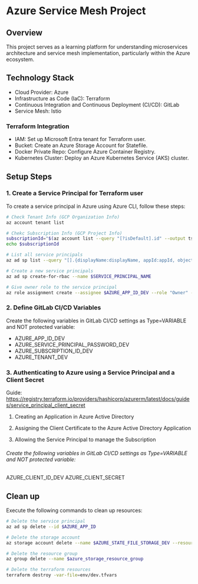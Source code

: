 # Azure Service Mesh Project

## Overview 
This project serves as a learning platform for understanding microservices architecture and service mesh implementation, particularly within the Azure ecosystem.

## Technology Stack
- Cloud Provider: Azure
- Infrastructure as Code (IaC): Terraform
- Continuous Integration and Continuous Deployment (CI/CD): GitLab
- Service Mesh: Istio

### Terraform Integration
- IAM: Set up Microsoft Entra tenant for Terraform user.
- Bucket: Create an Azure Storage Account for Statefile.
- Docker Private Repo: Configure Azure Container Registry.
- Kubernetes Cluster: Deploy an Azure Kubernetes Service (AKS) cluster.

## Setup Steps

### 1. Create a Service Principal for Terraform user

To create a service principal in Azure using Azure CLI, follow these steps:
```bash
# Check Tenant Info (GCP Organization Info)
az account tenant list

# Chekc Subscription Info (GCP Project Info)
subscriptionId="$(az account list --query "[?isDefault].id" --output tsv)"
echo $subscriptionId

# List all service principals
az ad sp list --query "[].{displayName:displayName, appId:appId, objectId:objectId}"

# Create a new service principals
az ad sp create-for-rbac --name $SERVICE_PRINCIPAL_NAME

# Give owner role to the service principal
az role assignment create --assignee $AZURE_APP_ID_DEV --role "Owner" --scope /subscriptions/$SUBSCRIPTION_ID
```

### 2. Define GitLab CI/CD Variables
Create the following variables in GitLab CI/CD settings as Type=VARIABLE and NOT protected variable:
- AZURE_APP_ID_DEV
- AZURE_SERVICE_PRINCIPAL_PASSWORD_DEV
- AZURE_SUBSCRIPTION_ID_DEV
- AZURE_TENANT_DEV

### 3. Authenticating to Azure using a Service Principal and a Client Secret 

Guide: https://registry.terraform.io/providers/hashicorp/azurerm/latest/docs/guides/service_principal_client_secret

1. Creating an Application in Azure Active Directory

2. Assigning the Client Certificate to the Azure Active Directory Application

3. Allowing the Service Principal to manage the Subscription

###### Create the following variables in GitLab CI/CD settings as Type=VARIABLE and NOT protected variable:
AZURE_CLIENT_ID_DEV
AZURE_CLIENT_SECRET


## Clean up
Execute the following commands to clean up resources:

```bash
# Delete the service principal
az ad sp delete --id $AZURE_APP_ID

# Delete the storage account
az storage account delete --name $AZURE_STATE_FILE_STORAGE_DEV --resource-group $azure_storage_resource_group_DEV

# Delete the resource group
az group delete --name $azure_storage_resource_group

# Delete the terraform resources
terraform destroy -var-file=env/dev.tfvars
```

